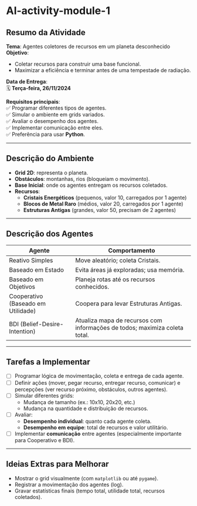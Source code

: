# AI-activity-module-1


## **Resumo da Atividade**
**Tema**: Agentes coletores de recursos em um planeta desconhecido  
**Objetivo**:  
- Coletar recursos para construir uma base funcional.
- Maximizar a eficiência e terminar antes de uma tempestade de radiação.

**Data de Entrega**:  
🗓️ **Terça-feira, 26/11/2024**

**Requisitos principais**:  
✅ Programar diferentes tipos de agentes.  
✅ Simular o ambiente em grids variados.  
✅ Avaliar o desempenho dos agentes.  
✅ Implementar comunicação entre eles.  
✅ Preferência para usar **Python**.

---

## **Descrição do Ambiente**
- **Grid 2D**: representa o planeta.
- **Obstáculos**: montanhas, rios (bloqueiam o movimento).
- **Base Inicial**: onde os agentes entregam os recursos coletados.
- **Recursos**:
  - **Cristais Energéticos** (pequenos, valor 10, carregados por 1 agente)
  - **Blocos de Metal Raro** (médios, valor 20, carregados por 1 agente)
  - **Estruturas Antigas** (grandes, valor 50, precisam de 2 agentes)

---

## **Descrição dos Agentes**
| Agente                     | Comportamento |
|-----------------------------|---------------|
| Reativo Simples             | Move aleatório; coleta Cristais. |
| Baseado em Estado           | Evita áreas já exploradas; usa memória. |
| Baseado em Objetivos        | Planeja rotas até os recursos conhecidos. |
| Cooperativo (Baseado em Utilidade) | Coopera para levar Estruturas Antigas. |
| BDI (Belief-Desire-Intention) | Atualiza mapa de recursos com informações de todos; maximiza coleta total. |

---

## **Tarefas a Implementar**
- [ ] Programar lógica de movimentação, coleta e entrega de cada agente.
- [ ] Definir ações (mover, pegar recurso, entregar recurso, comunicar) e percepções (ver recurso próximo, obstáculos, outros agentes).
- [ ] Simular diferentes grids:
  - Mudança de tamanho (ex.: 10x10, 20x20, etc.)
  - Mudança na quantidade e distribuição de recursos.
- [ ] Avaliar:
  - **Desempenho individual**: quanto cada agente coleta.
  - **Desempenho em equipe**: total de recursos e valor utilitário.
- [ ] Implementar **comunicação** entre agentes (especialmente importante para Cooperativo e BDI).

---

## **Ideias Extras para Melhorar**
- Mostrar o grid visualmente (com `matplotlib` ou até `pygame`).
- Registrar a movimentação dos agentes (log).
- Gravar estatísticas finais (tempo total, utilidade total, recursos coletados).
